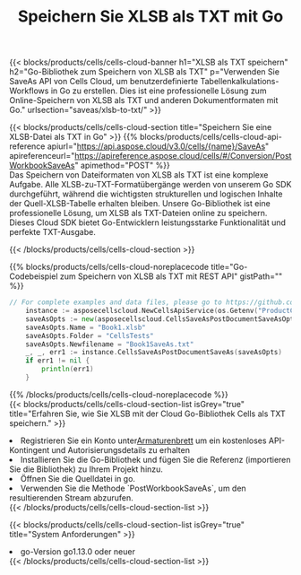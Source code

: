﻿---
title:  Speichern Sie XLSB als TXT mit Go
description:  Verwendung von Aspose.Cells Cloud SDK für Go zum Speichern von XLSB-Formatdateien als TXT-Formatdateien.
kwords: Excel, Save XLSB as TXT, REST, Go
howto: How to save XLSB as TXT using Aspose.Cells Cloud Go library.
---
{{< blocks/products/cells/cells-cloud-banner h1="XLSB als TXT speichern" h2="Go-Bibliothek zum Speichern von XLSB als TXT" p="Verwenden Sie SaveAs API von Cells Cloud, um benutzerdefinierte Tabellenkalkulations-Workflows in Go zu erstellen. Dies ist eine professionelle Lösung zum Online-Speichern von XLSB als TXT und anderen Dokumentformaten mit Go." urlsection="saveas/xlsb-to-txt/" >}}

{{< blocks/products/cells/cells-cloud-section title="Speichern Sie eine XLSB-Datei als TXT in Go" >}}
{{% blocks/products/cells/cells-cloud-api-reference apiurl="https://api.aspose.cloud/v3.0/cells/{name}/SaveAs" apireferenceurl="https://apireference.aspose.cloud/cells/#/Conversion/PostWorkbookSaveAs" apimethod="POST" %}}
<br/>
Das Speichern von Dateiformaten von XLSB als TXT ist eine komplexe Aufgabe. Alle XLSB-zu-TXT-Formatübergänge werden von unserem Go SDK durchgeführt, während die wichtigsten strukturellen und logischen Inhalte der Quell-XLSB-Tabelle erhalten bleiben. Unsere Go-Bibliothek ist eine professionelle Lösung, um XLSB als TXT-Dateien online zu speichern. Dieses Cloud SDK bietet Go-Entwicklern leistungsstarke Funktionalität und perfekte TXT-Ausgabe.

{{< /blocks/products/cells/cells-cloud-section >}}

{{% blocks/products/cells/cells-cloud-noreplacecode title="Go-Codebeispiel zum Speichern von XLSB als TXT mit REST API" gistPath="" %}}
  
```go
// For complete examples and data files, please go to https://github.com/aspose-cells-cloud/aspose-cells-cloud-go/
    instance := asposecellscloud.NewCellsApiService(os.Getenv("ProductClientId"), os.Getenv("ProductClientSecret"))
    saveAsOpts := new(asposecellscloud.CellsSaveAsPostDocumentSaveAsOpts)
    saveAsOpts.Name = "Book1.xlsb"
    saveAsOpts.Folder = "CellsTests"
    saveAsOpts.Newfilename = "Book1SaveAs.txt"
    _, _, err1 := instance.CellsSaveAsPostDocumentSaveAs(saveAsOpts)
    if err1 != nil {
	    println(err1)
    }
```
  
{{% /blocks/products/cells/cells-cloud-noreplacecode %}}
<br/>
{{< blocks/products/cells/cells-cloud-section-list isGrey="true" title="Erfahren Sie, wie Sie XLSB mit der Cloud Go-Bibliothek Cells als TXT speichern." >}}
<li> Registrieren Sie ein Konto unter<a href="https://dashboard.aspose.cloud/">Armaturenbrett</a> um ein kostenloses API-Kontingent und Autorisierungsdetails zu erhalten</li>
<li>Installieren Sie die Go-Bibliothek und fügen Sie die Referenz (importieren Sie die Bibliothek) zu Ihrem Projekt hinzu.</li>
<li>Öffnen Sie die Quelldatei in go.</li>
<li>Verwenden Sie die Methode `PostWorkbookSaveAs`, um den resultierenden Stream abzurufen.</li>
{{< /blocks/products/cells/cells-cloud-section-list >}}

{{< blocks/products/cells/cells-cloud-section-list isGrey="true" title="System Anforderungen" >}}
<li>go-Version go1.13.0 oder neuer</li>
{{< /blocks/products/cells/cells-cloud-section-list >}}
